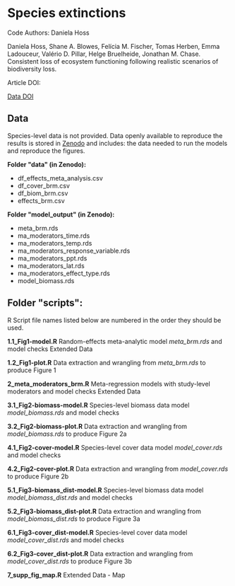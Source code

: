# Species extinctions


Code Authors: Daniela Hoss


Daniela Hoss, Shane A. Blowes, Felícia M. Fischer, Tomas Herben, Emma Ladouceur, Valério D. Pillar, Helge Bruelheide, Jonathan M. Chase. Consistent loss of ecosystem functioning following realistic scenarios of biodiversity loss.

Article DOI: [ ](https://)

[Data DOI](https://doi.org/10.5281/zenodo.14541661)



## Data
Species-level data is not provided. Data openly available to reproduce the results is stored in [Zenodo](https://doi.org/10.5281/zenodo.14541661) and includes: the data needed to run the models and reproduce the figures.

**Folder "data" (in Zenodo):** 

- df_effects_meta_analysis.csv
- df_cover_brm.csv
- df_biom_brm.csv
- effects_brm.csv

  
**Folder "model_output" (in Zenodo):**

- meta_brm.rds
- ma_moderators_time.rds
- ma_moderators_temp.rds
- ma_moderators_response_variable.rds
- ma_moderators_ppt.rds
- ma_moderators_lat.rds
- ma_moderators_effect_type.rds
- model_biomass.rds

## Folder "scripts": 
R Script file names listed below are numbered in the order they should be used.

**1.1_Fig1-model.R** Random-effects meta-analytic model *meta_brm.rds* and model checks Extended Data

**1.2_Fig1-plot.R** Data extraction and wrangling from *meta_brm.rds* to produce Figure 1

**2_meta_moderators_brm.R** Meta-regression models with study-level moderators and model checks Extended Data

**3.1_Fig2-biomass-model.R** Species-level biomass data model *model_biomass.rds* and model checks

**3.2_Fig2-biomass-plot.R** Data extraction and wrangling from *model_biomass.rds* to produce Figure 2a 

**4.1_Fig2-cover-model.R** Species-level cover data model *model_cover.rds* and model checks

**4.2_Fig2-cover-plot.R** Data extraction and wrangling from *model_cover.rds* to produce Figure 2b 

**5.1_Fig3-biomass_dist-model.R** Species-level biomass data model *model_biomass_dist.rds* and model checks

**5.2_Fig3-biomass_dist-plot.R** Data extraction and wrangling from *model_biomass_dist.rds* to produce Figure 3a 

**6.1_Fig3-cover_dist-model.R** Species-level cover data model *model_cover_dist.rds* and model checks

**6.2_Fig3-cover_dist-plot.R** Data extraction and wrangling from *model_cover_dist.rds* to produce Figure 3b 

**7_supp_fig_map.R** Extended Data - Map
